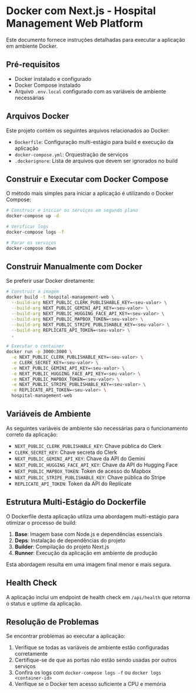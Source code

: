 # Docker com Next.js - Hospital Management Web Platform

Este documento fornece instruções detalhadas para executar a aplicação em ambiente Docker.

## Pré-requisitos

- Docker instalado e configurado
- Docker Compose instalado
- Arquivo `.env.local` configurado com as variáveis de ambiente necessárias

## Arquivos Docker

Este projeto contém os seguintes arquivos relacionados ao Docker:

- `Dockerfile`: Configuração multi-estágio para build e execução da aplicação
- `docker-compose.yml`: Orquestração de serviços
- `.dockerignore`: Lista de arquivos que devem ser ignorados no build

## Construir e Executar com Docker Compose

O método mais simples para iniciar a aplicação é utilizando o Docker Compose:

```bash
# Construir e iniciar os serviços em segundo plano
docker-compose up -d

# Verificar logs
docker-compose logs -f

# Parar os serviços
docker-compose down
```

## Construir Manualmente com Docker

Se preferir usar Docker diretamente:

```bash
# Construir a imagem
docker build -t hospital-management-web \
  --build-arg NEXT_PUBLIC_CLERK_PUBLISHABLE_KEY=<seu-valor> \
  --build-arg NEXT_PUBLIC_GEMINI_API_KEY=<seu-valor> \
  --build-arg NEXT_PUBLIC_HUGGING_FACE_API_KEY=<seu-valor> \
  --build-arg NEXT_PUBLIC_MAPBOX_TOKEN=<seu-valor> \
  --build-arg NEXT_PUBLIC_STRIPE_PUBLISHABLE_KEY=<seu-valor> \
  --build-arg REPLICATE_API_TOKEN=<seu-valor> \
  .

# Executar o container
docker run -p 3000:3000 \
  -e NEXT_PUBLIC_CLERK_PUBLISHABLE_KEY=<seu-valor> \
  -e CLERK_SECRET_KEY=<seu-valor> \
  -e NEXT_PUBLIC_GEMINI_API_KEY=<seu-valor> \
  -e NEXT_PUBLIC_HUGGING_FACE_API_KEY=<seu-valor> \
  -e NEXT_PUBLIC_MAPBOX_TOKEN=<seu-valor> \
  -e NEXT_PUBLIC_STRIPE_PUBLISHABLE_KEY=<seu-valor> \
  -e REPLICATE_API_TOKEN=<seu-valor> \
  hospital-management-web
```

## Variáveis de Ambiente

As seguintes variáveis de ambiente são necessárias para o funcionamento correto da aplicação:

- `NEXT_PUBLIC_CLERK_PUBLISHABLE_KEY`: Chave pública do Clerk
- `CLERK_SECRET_KEY`: Chave secreta do Clerk
- `NEXT_PUBLIC_GEMINI_API_KEY`: Chave da API do Gemini
- `NEXT_PUBLIC_HUGGING_FACE_API_KEY`: Chave da API do Hugging Face
- `NEXT_PUBLIC_MAPBOX_TOKEN`: Token de acesso do Mapbox
- `NEXT_PUBLIC_STRIPE_PUBLISHABLE_KEY`: Chave pública do Stripe
- `REPLICATE_API_TOKEN`: Token da API do Replicate

## Estrutura Multi-Estágio do Dockerfile

O Dockerfile desta aplicação utiliza uma abordagem multi-estágio para otimizar o processo de build:

1. **Base**: Imagem base com Node.js e dependências essenciais
2. **Deps**: Instalação de dependências do projeto
3. **Builder**: Compilação do projeto Next.js
4. **Runner**: Execução da aplicação em ambiente de produção

Esta abordagem resulta em uma imagem final menor e mais segura.

## Health Check

A aplicação inclui um endpoint de health check em `/api/health` que retorna o status e uptime da aplicação.

## Resolução de Problemas

Se encontrar problemas ao executar a aplicação:

1. Verifique se todas as variáveis de ambiente estão configuradas corretamente
2. Certifique-se de que as portas não estão sendo usadas por outros serviços
3. Confira os logs com `docker-compose logs -f` ou `docker logs <container-id>`
4. Verifique se o Docker tem acesso suficiente a CPU e memória 